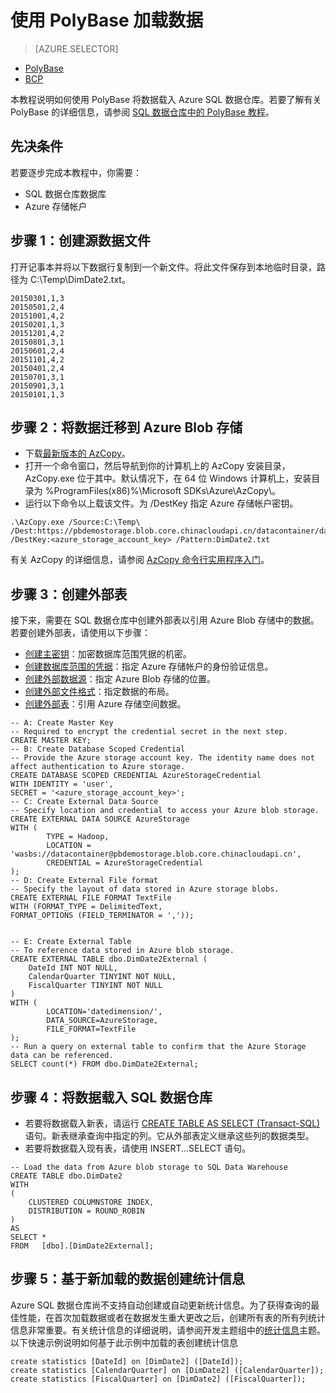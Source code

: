 <properties
   pageTitle="使用 PolyBase 加载数据教程 | Microsoft Azure"
   description="了解如何使用 PolyBase 将数据载入 SQL 数据仓库。"
   services="sql-data-warehouse"
   documentationCenter="NA"
   authors="sahajs"
   manager="jhubbard"
   editor="sahajs"/>

<tags
   ms.service="sql-data-warehouse"
   ms.date="11/04/2015"
   wacn.date="01/20/2016"/>


# 使用 PolyBase 加载数据

> [AZURE.SELECTOR]
- [PolyBase](/documentation/articles/sql-data-warehouse-load-with-polybase-short)
- [BCP](/documentation/articles/sql-data-warehouse-load-with-bcp)

本教程说明如何使用 PolyBase 将数据载入 Azure SQL 数据仓库。若要了解有关 PolyBase 的详细信息，请参阅 [SQL 数据仓库中的 PolyBase 教程][]。


## 先决条件
若要逐步完成本教程中，你需要：

- SQL 数据仓库数据库
- Azure 存储帐户


## 步骤 1：创建源数据文件
打开记事本并将以下数据行复制到一个新文件。将此文件保存到本地临时目录，路径为 C:\\Temp\\DimDate2.txt。

```
20150301,1,3
20150501,2,4
20151001,4,2
20150201,1,3
20151201,4,2
20150801,3,1
20150601,2,4
20151101,4,2
20150401,2,4
20150701,3,1
20150901,3,1
20150101,1,3
```


## 步骤 2：将数据迁移到 Azure Blob 存储

- 下载[最新版本的 AzCopy][]。
- 打开一个命令窗口，然后导航到你的计算机上的 AzCopy 安装目录，AzCopy.exe 位于其中。默认情况下，在 64 位 Windows 计算机上，安装目录为 %ProgramFiles(x86)%\\Microsoft SDKs\\Azure\\AzCopy\\。
- 运行以下命令以上载该文件。为 /DestKey 指定 Azure 存储帐户密钥。

```
.\AzCopy.exe /Source:C:\Temp\ /Dest:https://pbdemostorage.blob.core.chinacloudapi.cn/datacontainer/datedimension/ /DestKey:<azure_storage_account_key> /Pattern:DimDate2.txt
```

有关 AzCopy 的详细信息，请参阅 [AzCopy 命令行实用程序入门][]。


## 步骤 3：创建外部表

接下来，需要在 SQL 数据仓库中创建外部表以引用 Azure Blob 存储中的数据。若要创建外部表，请使用以下步骤：

- [创建主密钥][]：加密数据库范围凭据的机密。
- [创建数据库范围的凭据]：指定 Azure 存储帐户的身份验证信息。
- [创建外部数据源]：指定 Azure Blob 存储的位置。
- [创建外部文件格式]：指定数据的布局。
- [创建外部表]：引用 Azure 存储空间数据。


```
-- A: Create Master Key
-- Required to encrypt the credential secret in the next step.
CREATE MASTER KEY;
-- B: Create Database Scoped Credential
-- Provide the Azure storage account key. The identity name does not affect authentication to Azure storage.
CREATE DATABASE SCOPED CREDENTIAL AzureStorageCredential 
WITH IDENTITY = 'user', 
SECRET = '<azure_storage_account_key>';
-- C: Create External Data Source
-- Specify location and credential to access your Azure blob storage.
CREATE EXTERNAL DATA SOURCE AzureStorage 
WITH (	
		TYPE = Hadoop, 
		LOCATION = 'wasbs://datacontainer@pbdemostorage.blob.core.chinacloudapi.cn',
		CREDENTIAL = AzureStorageCredential
); 
-- D: Create External File format 
-- Specify the layout of data stored in Azure storage blobs. 
CREATE EXTERNAL FILE FORMAT TextFile 
WITH (FORMAT_TYPE = DelimitedText, 
FORMAT_OPTIONS (FIELD_TERMINATOR = ','));


-- E: Create External Table
-- To reference data stored in Azure blob storage.
CREATE EXTERNAL TABLE dbo.DimDate2External (
	DateId INT NOT NULL, 
	CalendarQuarter TINYINT NOT NULL, 
	FiscalQuarter TINYINT NOT NULL
)
WITH (
		LOCATION='datedimension/', 
		DATA_SOURCE=AzureStorage, 
		FILE_FORMAT=TextFile
);
-- Run a query on external table to confirm that the Azure Storage data can be referenced.
SELECT count(*) FROM dbo.DimDate2External;
```



## 步骤 4：将数据载入 SQL 数据仓库

- 若要将数据载入新表，请运行 [CREATE TABLE AS SELECT (Transact-SQL)][] 语句。新表继承查询中指定的列。它从外部表定义继承这些列的数据类型。 
- 若要将数据载入现有表，请使用 INSERT...SELECT 语句。  


```
-- Load the data from Azure blob storage to SQL Data Warehouse
CREATE TABLE dbo.DimDate2
WITH 
(   
    CLUSTERED COLUMNSTORE INDEX,
    DISTRIBUTION = ROUND_ROBIN
)
AS 
SELECT * 
FROM   [dbo].[DimDate2External];
```


## 步骤 5：基于新加载的数据创建统计信息 

Azure SQL 数据仓库尚不支持自动创建或自动更新统计信息。为了获得查询的最佳性能，在首次加载数据或者在数据发生重大更改之后，创建所有表的所有列统计信息非常重要。有关统计信息的详细说明，请参阅开发主题组中的[统计信息][]主题。以下快速示例说明如何基于此示例中加载的表创建统计信息


```
create statistics [DateId] on [DimDate2] ([DateId]);
create statistics [CalendarQuarter] on [DimDate2] ([CalendarQuarter]);
create statistics [FiscalQuarter] on [DimDate2] ([FiscalQuarter]);
```

<!--Article references-->
[SQL 数据仓库中的 PolyBase 教程]: /documentation/articles/sql-data-warehouse-load-with-polybase


<!-- External Links -->
[最新版本的 AzCopy]: http://aka.ms/downloadazcopy
[AzCopy 命令行实用程序入门]: /documentation/articles/storage-use-azcopy

[创建外部数据源]: https://msdn.microsoft.com/zh-cn/library/dn935022(v=sql.130).aspx
[创建外部文件格式]: https://msdn.microsoft.com/zh-cn/library/dn935026(v=sql.130).aspx
[创建外部表]: https://msdn.microsoft.com/zh-cn/library/dn935021(v=sql.130).aspx
[创建主密钥]: https://msdn.microsoft.com/zh-cn/library/ms174382.aspx
[创建数据库范围的凭据]: https://msdn.microsoft.com/zh-cn/library/mt270260.aspx
[CREATE TABLE AS SELECT (Transact-SQL)]: https://msdn.microsoft.com/zh-cn/library/mt204041.aspx


<!--Article references-->

[统计信息]: /documentation/articles/sql-data-warehouse-develop-statistics

<!---HONumber=Mooncake_1207_2015-->
